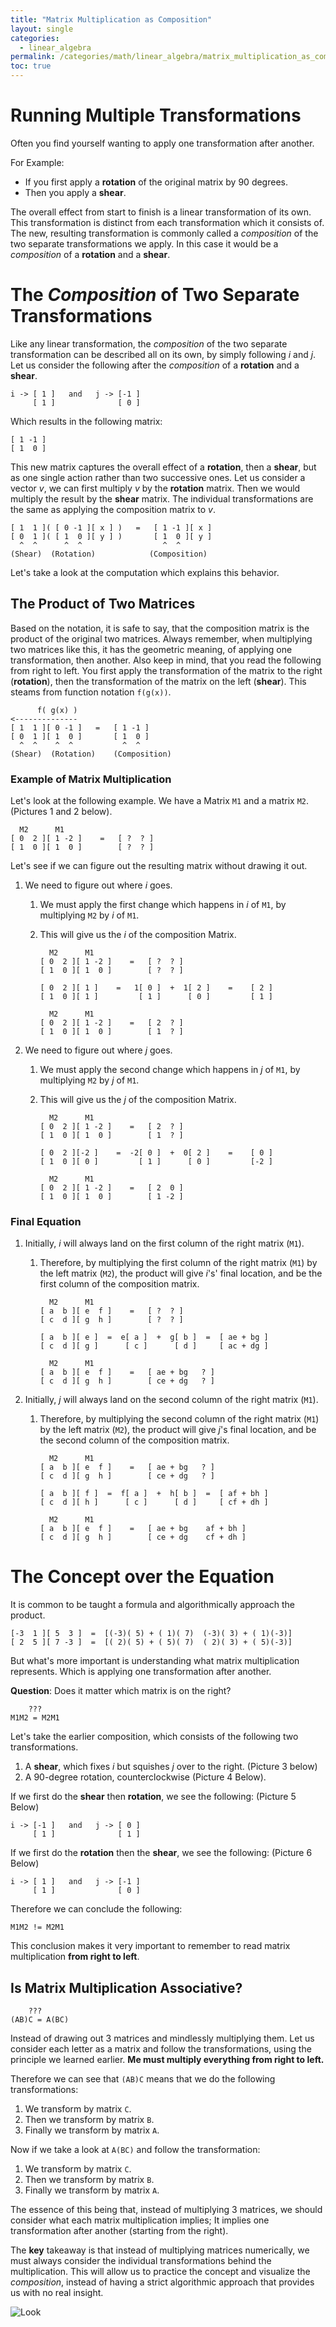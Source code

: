 ```yaml
---
title: "Matrix Multiplication as Composition"
layout: single
categories:
  - linear_algebra
permalink: /categories/math/linear_algebra/matrix_multiplication_as_composition
toc: true
---
```

# Running Multiple Transformations
Often you find yourself wanting to apply one
transformation after another.

For Example:
- If you first apply a __rotation__ of the original matrix by 90 degrees.
- Then you apply a __shear__.

The overall effect from start to finish is a linear transformation of its own.
This transformation is distinct from each transformation which it consists of.
The new, resulting transformation is commonly called
a *composition* of the two separate transformations we apply.
In this case it would be a *composition* of a __rotation__ and a __shear__.

# The *Composition* of Two Separate Transformations
Like any linear transformation, the *composition* of the two separate transformation
can be described all on its own, by simply following *i* and *j*.
Let us consider the following after the *composition* of a __rotation__ and a __shear__.


    i -> [ 1 ]   and   j -> [-1 ]
         [ 1 ]              [ 0 ]   

Which results in the following matrix:

    [ 1 -1 ]
    [ 1  0 ]

This new matrix captures the overall effect of a __rotation__, then a __shear__,
but as one single action rather than two successive ones.
Let us consider a vector *v*, we can first multiply *v* by the __rotation__ matrix.
Then we would multiply the result by the __shear__ matrix.
The individual transformations are the same as applying the composition matrix to *v*.

    [ 1  1 ]( [ 0 -1 ][ x ] )   =   [ 1 -1 ][ x ]
    [ 0  1 ]( [ 1  0 ][ y ] )       [ 1  0 ][ y ]
      ^  ^      ^  ^                  ^  ^
    (Shear)  (Rotation)            (Composition)

Let's take a look at the computation which explains this behavior.
## The Product of Two Matrices
Based on the notation, it is safe to say, that the composition matrix
is the product of the original two matrices.
Always remember, when multiplying two matrices like this,
it has the geometric meaning, of applying one transformation, then another.
Also keep in mind, that you read the following from right to left.
You first apply the transformation of the matrix to the right (__rotation__),
then the transformation of the matrix on the left (__shear__).
This steams from function notation `f(g(x))`.

          f( g(x) )
    <--------------
    [ 1  1 ][ 0 -1 ]   =   [ 1 -1 ]
    [ 0  1 ][ 1  0 ]       [ 1  0 ]
      ^  ^    ^  ^           ^  ^
    (Shear)  (Rotation)    (Composition)

### Example of Matrix Multiplication
Let's look at the following example. We have a Matrix `M1`
and a matrix `M2`. (Pictures 1 and 2 below).

      M2      M1
    [ 0  2 ][ 1 -2 ]    =   [ ?  ? ]
    [ 1  0 ][ 1  0 ]        [ ?  ? ]

Let's see if we can figure out the resulting matrix without drawing it out.

1. We need to figure out where *i* goes.
   1. We must apply the first change which happens in *i* of `M1`,
   by multiplying `M2` by *i* of `M1`.
   2. This will give us the *i* of the composition Matrix.

            M2      M1
          [ 0  2 ][ 1 -2 ]    =   [ ?  ? ]
          [ 1  0 ][ 1  0 ]        [ ?  ? ]

          [ 0  2 ][ 1 ]    =   1[ 0 ]  +  1[ 2 ]    =    [ 2 ]  
          [ 1  0 ][ 1 ]         [ 1 ]      [ 0 ]         [ 1 ]

            M2      M1
          [ 0  2 ][ 1 -2 ]    =   [ 2  ? ]
          [ 1  0 ][ 1  0 ]        [ 1  ? ]


2. We need to figure out where *j* goes.
   1. We must apply the second change which happens in *j* of `M1`,
   by multiplying `M2` by *j* of `M1`.
   2. This will give us the *j* of the composition Matrix.

            M2      M1
          [ 0  2 ][ 1 -2 ]    =   [ 2  ? ]
          [ 1  0 ][ 1  0 ]        [ 1  ? ]

          [ 0  2 ][-2 ]    =  -2[ 0 ]  +  0[ 2 ]    =    [ 0 ]  
          [ 1  0 ][ 0 ]         [ 1 ]      [ 0 ]         [-2 ]

            M2      M1
          [ 0  2 ][ 1 -2 ]    =   [ 2  0 ]
          [ 1  0 ][ 1  0 ]        [ 1 -2 ]

### Final Equation
1. Initially, *i* will always land on the first column of the right matrix (`M1`).
   1. Therefore, by multiplying the first column of the right matrix (`M1`)
   by the left matrix (`M2`), the product will give *i*'s' final location,
   and be the first column of the composition matrix.


            M2      M1
          [ a  b ][ e  f ]    =   [ ?  ? ]
          [ c  d ][ g  h ]        [ ?  ? ]

          [ a  b ][ e ]  =  e[ a ]  +  g[ b ]  =  [ ae + bg ]
          [ c  d ][ g ]      [ c ]      [ d ]     [ ac + dg ]

            M2      M1
          [ a  b ][ e  f ]    =   [ ae + bg   ? ]
          [ c  d ][ g  h ]        [ ce + dg   ? ]


2. Initially, *j* will always land on the second column of the right matrix (`M1`).
   1. Therefore, by multiplying the second column of the right matrix (`M1`)
   by the left matrix (`M2`), the product will give *j*'s final location,
   and be the second column of the composition matrix.

            M2      M1
          [ a  b ][ e  f ]    =   [ ae + bg   ? ]
          [ c  d ][ g  h ]        [ ce + dg   ? ]

          [ a  b ][ f ]  =  f[ a ]  +  h[ b ]  =  [ af + bh ]  
          [ c  d ][ h ]      [ c ]      [ d ]     [ cf + dh ]

            M2      M1
          [ a  b ][ e  f ]    =   [ ae + bg    af + bh ]
          [ c  d ][ g  h ]        [ ce + dg    cf + dh ]

# The Concept over the Equation
It is common to be taught a formula and algorithmically approach the product.

    [-3  1 ][ 5  3 ]  =  [(-3)( 5) + ( 1)( 7)  (-3)( 3) + ( 1)(-3)]
    [ 2  5 ][ 7 -3 ]  =  [( 2)( 5) + ( 5)( 7)  ( 2)( 3) + ( 5)(-3)]

But what's more important is understanding what matrix multiplication represents.
Which is applying one transformation after another.

__Question__: Does it matter which matrix is on the right?

        ???
    M1M2 = M2M1

Let's take the earlier composition, which consists of the following two transformations.
1. A __shear__, which fixes *i* but squishes *j* over to the right. (Picture 3 below)
2. A 90-degree rotation, counterclockwise (Picture 4 Below).

If we first do the __shear__ then __rotation__, we see the following:
(Picture 5 Below)

    i -> [-1 ]   and   j -> [ 0 ]
         [ 1 ]              [ 1 ]   

If we first do the __rotation__ then the __shear__, we see the following:
(Picture 6 Below)

    i -> [ 1 ]   and   j -> [-1 ]
         [ 1 ]              [ 0 ]   

Therefore we can conclude the following:

    M1M2 != M2M1

This conclusion makes it very important to remember to read matrix
multiplication __from right to left__.
## Is Matrix Multiplication Associative?

        ???
    (AB)C = A(BC)

Instead of drawing out 3 matrices and mindlessly multiplying them.
Let us consider each letter as a matrix and follow the
transformations, using the principle we learned earlier.
__Me must multiply everything from right to left.__

Therefore we can see that `(AB)C` means that we do the following transformations:
1. We transform by matrix `C`.
2. Then we transform by matrix `B`.
3. Finally we transform by matrix `A`.


Now if we take a look at `A(BC)` and follow the transformation:
1. We transform by matrix `C`.
2. Then we transform by matrix `B`.
3. Finally we transform by matrix `A`.

The essence of this being that, instead of multiplying 3 matrices, we
should consider what each matrix multiplication implies;
It implies one transformation after another (starting from the right).

The __key__ takeaway is that instead of multiplying matrices numerically,
we must always consider the individual transformations behind the multiplication.
This will allow us to practice the concept and visualize the *composition*,
instead of having a strict algorithmic approach that provides us with no real insight.

![Look](/assets/images/linear_algebra_mulitplication_composition.jpg)
